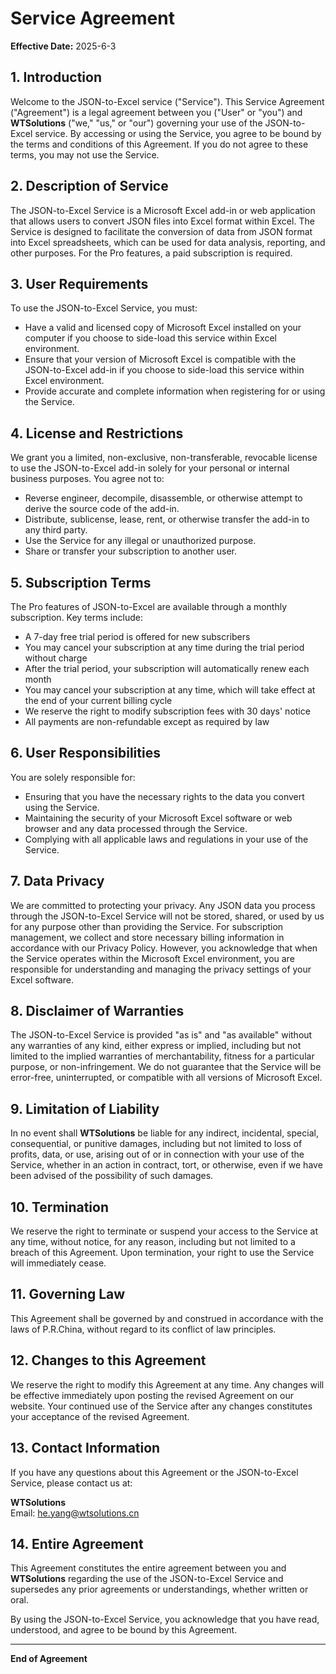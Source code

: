 # Service Agreement

**Effective Date:** 2025-6-3

## 1. Introduction

Welcome to the JSON-to-Excel service ("Service"). This Service Agreement ("Agreement") is a legal agreement between you ("User" or "you") and **WTSolutions** ("we," "us," or "our") governing your use of the JSON-to-Excel service. By accessing or using the Service, you agree to be bound by the terms and conditions of this Agreement. If you do not agree to these terms, you may not use the Service.

## 2. Description of Service

The JSON-to-Excel Service is a Microsoft Excel add-in or web application that allows users to convert JSON files into Excel format within Excel. The Service is designed to facilitate the conversion of data from JSON format into Excel spreadsheets, which can be used for data analysis, reporting, and other purposes. For the Pro features, a paid subscription is required.

## 3. User Requirements

To use the JSON-to-Excel Service, you must:
- Have a valid and licensed copy of Microsoft Excel installed on your computer if you choose to side-load this service within Excel environment.
- Ensure that your version of Microsoft Excel is compatible with the JSON-to-Excel add-in if you choose to side-load this service within Excel environment.
- Provide accurate and complete information when registering for or using the Service.

## 4. License and Restrictions

We grant you a limited, non-exclusive, non-transferable, revocable license to use the JSON-to-Excel add-in solely for your personal or internal business purposes. You agree not to:
- Reverse engineer, decompile, disassemble, or otherwise attempt to derive the source code of the add-in.
- Distribute, sublicense, lease, rent, or otherwise transfer the add-in to any third party.
- Use the Service for any illegal or unauthorized purpose.
- Share or transfer your subscription to another user.


## 5. Subscription Terms

The Pro features of JSON-to-Excel are available through a monthly subscription. Key terms include:
- A 7-day free trial period is offered for new subscribers
- You may cancel your subscription at any time during the trial period without charge
- After the trial period, your subscription will automatically renew each month
- You may cancel your subscription at any time, which will take effect at the end of your current billing cycle
- We reserve the right to modify subscription fees with 30 days' notice
- All payments are non-refundable except as required by law


## 6. User Responsibilities

You are solely responsible for:
- Ensuring that you have the necessary rights to the data you convert using the Service.
- Maintaining the security of your Microsoft Excel software or web browser and any data processed through the Service.
- Complying with all applicable laws and regulations in your use of the Service.

## 7. Data Privacy

We are committed to protecting your privacy. Any JSON data you process through the JSON-to-Excel Service will not be stored, shared, or used by us for any purpose other than providing the Service. For subscription management, we collect and store necessary billing information in accordance with our Privacy Policy.  However, you acknowledge that when the Service operates within the Microsoft Excel environment, you are responsible for understanding and managing the privacy settings of your Excel software.

<script async src="https://pagead2.googlesyndication.com/pagead/js/adsbygoogle.js?client=ca-pub-8772217510669640"
     crossorigin="anonymous"></script>
<ins class="adsbygoogle"
     style="display:block; text-align:center;"
     data-ad-layout="in-article"
     data-ad-format="fluid"
     data-ad-client="ca-pub-8772217510669640"
     data-ad-slot="2653271427"></ins>
<script>
     (adsbygoogle = window.adsbygoogle || []).push({});
</script>

## 8. Disclaimer of Warranties

The JSON-to-Excel Service is provided "as is" and "as available" without any warranties of any kind, either express or implied, including but not limited to the implied warranties of merchantability, fitness for a particular purpose, or non-infringement. We do not guarantee that the Service will be error-free, uninterrupted, or compatible with all versions of Microsoft Excel.

## 9. Limitation of Liability

In no event shall **WTSolutions** be liable for any indirect, incidental, special, consequential, or punitive damages, including but not limited to loss of profits, data, or use, arising out of or in connection with your use of the Service, whether in an action in contract, tort, or otherwise, even if we have been advised of the possibility of such damages.

## 10. Termination

We reserve the right to terminate or suspend your access to the Service at any time, without notice, for any reason, including but not limited to a breach of this Agreement. Upon termination, your right to use the Service will immediately cease.

## 11. Governing Law

This Agreement shall be governed by and construed in accordance with the laws of P.R.China, without regard to its conflict of law principles.

## 12. Changes to this Agreement

We reserve the right to modify this Agreement at any time. Any changes will be effective immediately upon posting the revised Agreement on our website. Your continued use of the Service after any changes constitutes your acceptance of the revised Agreement. 

## 13. Contact Information

If you have any questions about this Agreement or the JSON-to-Excel Service, please contact us at:

**WTSolutions**  
Email: [he.yang@wtsolutions.cn](mailto:he.yang@wtsolutions.cn)  

## 14. Entire Agreement

This Agreement constitutes the entire agreement between you and **WTSolutions** regarding the use of the JSON-to-Excel Service and supersedes any prior agreements or understandings, whether written or oral.

By using the JSON-to-Excel Service, you acknowledge that you have read, understood, and agree to be bound by this Agreement.

---

**End of Agreement**